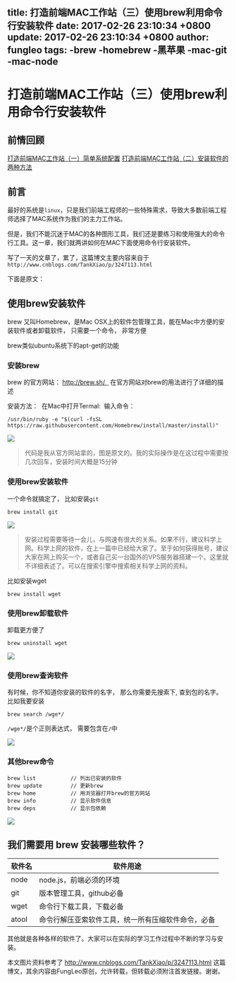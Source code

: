 title: 打造前端MAC工作站（三）使用brew利用命令行安装软件
date: 2017-02-26 23:10:34 +0800
update: 2017-02-26 23:10:34 +0800
author: fungleo
tags:
    -brew
    -homebrew
    -黑苹果
    -mac-git
    -mac-node
---

# 打造前端MAC工作站（三）使用brew利用命令行安装软件

## 前情回顾

[打造前端MAC工作站（一）简单系统配置](http://blog.csdn.net/fungleo/article/details/57503806)
[打造前端MAC工作站（二）安装软件的两种方法](http://blog.csdn.net/FungLeo/article/details/57543682)

## 前言

最好的系统是`linux`，只是我们前端工程师的一些特殊需求，导致大多数前端工程师选择了MAC系统作为我们的主力工作站。

但是，我们不能沉迷于MAC的各种图形工具，我们还是要练习和使用强大的命令行工具。这一章，我们就两讲如何在MAC下面使用命令行安装软件。

写了一天的文章了，累了，这篇博文主要内容来自于 `http://www.cnblogs.com/TankXiao/p/3247113.html`

下面是原文：

## 使用brew安装软件

brew 又叫Homebrew，是Mac OSX上的软件包管理工具，能在Mac中方便的安装软件或者卸载软件， 只需要一个命令， 非常方便

brew类似ubuntu系统下的apt-get的功能


### 安装brew
brew 的官方网站： http://brew.sh/   在官方网站对brew的用法进行了详细的描述

安装方法：  在Mac中打开Termal:  输入命令：

```#
/usr/bin/ruby -e "$(curl -fsSL https://raw.githubusercontent.com/Homebrew/install/master/install)"
```

![](https://raw.githubusercontent.com/fengcms/articles/master/image/0a/430635782a227bab838787a6e519e4.jpg)
> 代码是我从官方网站拿的，图是原文的。我的实际操作是在这过程中需要按几次回车，安装时间大概是15分钟

### 使用brew安装软件

一个命令就搞定了， 比如安装`git`
```#
brew install git
```

![](https://raw.githubusercontent.com/fengcms/articles/master/image/b4/4618b3dbfb98820db70ac965da38be.png)
> 安装过程需要等待一会儿，与网速有很大的关系。如果不行，建议科学上网。科学上网的软件，在上一篇中已经给大家了。至于如何获得账号，建议大家在网上购买一个，或者自己买一台国外的VPS服务器搭建一个。这里就不详细表述了。可以在搜索引擎中搜索相关科学上网的资料。

比如安装wget
```#
brew install wget
```

### 使用brew卸载软件
卸载更方便了
```#
brew uninstall wget
```
![](https://raw.githubusercontent.com/fengcms/articles/master/image/2f/43c7447a740610348ba694fd8e20d9.png)
### 使用brew查询软件

有时候，你不知道你安装的软件的名字， 那么你需要先搜索下, 查到包的名字。
比如我要安装
```#
brew search /wge*/
```
`/wge*/`是个正则表达式， 需要包含在`/`中

![](https://raw.githubusercontent.com/fengcms/articles/master/image/e4/b34d684ebc921f4094536e4f5e4849.png)
### 其他brew命令
```#
brew list           // 列出已安装的软件
brew update         // 更新brew
brew home           // 用浏览器打开brew的官方网站
brew info           // 显示软件信息
brew deps           // 显示包依赖
```

![](https://raw.githubusercontent.com/fengcms/articles/master/image/6c/a39a9daf2ca3d063d941e9af64f52e.png)
## 我们需要用 brew 安装哪些软件？

软件名|软件用途
---|---
node|node.js，前端必须的环境
git|版本管理工具，github必备
wget|命令行下载工具，下载必备
atool|命令行解压亚索软件工具，统一所有压缩软件命令，必备

其他就是各种各样的软件了。大家可以在实际的学习工作过程中不断的学习与安装。

本文图片资料参考了 http://www.cnblogs.com/TankXiao/p/3247113.html 这篇博文，其余内容由FungLeo原创，允许转载，但转载必须附注首发链接。谢谢。


